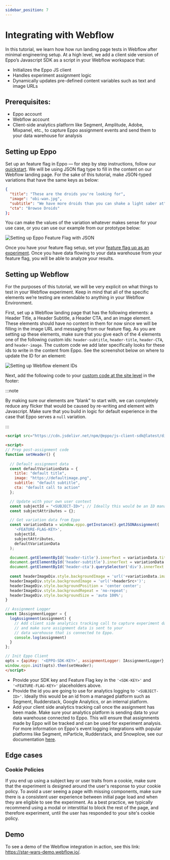 ```yaml
---
sidebar_position: 7
---
```


# Integrating with Webflow


In this tutorial, we learn how how run landing page tests in Webflow after minimal engineering setup. At a high level, we add a client side version of Eppo’s Javascript SDK as a script in your Webflow workspace that:

- Initializes the Eppo JS client
- Handles experiment assignment logic
- Dynamically updates pre-defined content variables such as text and image URLs

## Prerequisites:

- Eppo account
- Webflow account
- Client-side analytics platform like Segment, Amplitude, Adobe, Mixpanel, etc., to capture Eppo assignment events and send them to your data warehouse for analysis

## Setting up Eppo

Set up an feature flag in Eppo — for step by step instructions, follow our [quickstart](/feature-flagging/). We will be using JSON flag type to fill in the content on our Webflow landing page. For the sake of this tutorial, make JSON-typed variations that have the same keys as below:

```json
{
  "title": "These are the droids you're looking for",
  "image": "obi-wan.jpg",
  "subtitle": "We have more droids than you can shake a light saber at",
  "cta": "Browse Droids"
};
```

You can make the values of the variation whatever makes sense for your use case, or you can use our example from our prototype below:

![Setting up Eppo Feature Flag with JSON](/img/guides/integrating-with-webflow/setting-up-feature-flag.png)

Once you have your feature flag setup, set your [feature flag up as an experiment](/experiment-analysis/configuration). Once you have data flowing to your data warehouse from your feature flag, you will be able to analyze your results.


## Setting up Webflow

For the purposes of this tutorial, we will be very explicit on what things to test in your Webflow experiment. Keep in mind that all of the specific elements we’re testing are extendable to anything in your Webflow Environment.

First, set up a Webflow landing page that has the following elements: a Header Title, a Header Subtitle, a Header CTA, and an image element. These elements should have no content in them for now since we will be filling in the image URL and messaging from our feature flag. As you are setting up these elements, make sure that you give each of the 4 elements one of the following custom ids: `header-subtitle`, `header-title`, `header-CTA`, and `header-image`. The custom code we add later specifically looks for these ids to write in the content from Eppo. See the screenshot below on where to update the ID for an element:

![Setting up Webflow element IDs](/img/guides/integrating-with-webflow/setting-up-webflow-ids.png)

Next, add the following code to your [custom code at the site level](https://university.webflow.com/lesson/custom-code-in-the-head-and-body-tags?topics=site-settings) in the footer:

:::note

By making sure our elements are “blank” to start with, we can completely reduce any flicker that would be caused by re-writing and element with Javascript. Make sure that you build in logic for default experience in the case that Eppo serves a `null` variation.

:::

```html
<script src="https://cdn.jsdelivr.net/npm/@eppo/js-client-sdk@latest/dist/eppo-sdk.min.js"></script>

<script>  
// Prep post-assignment code
function setHeader() {
  
  // Default assignment data 
  const defaultVariationData = {
    title: "default title",
    image: "https://defaultimage.png",
    subtitle: "default subtitle",
    cta: "default call to action"
  };

  // Update with your own user context
  const subjectId = "<SUBJECT-ID>"; // Ideally this would be an ID managed by your analytics tool such as GA, Rudderstack, or Segment id to name a few
  const subjectAttributes = {};

  // Get variation data from Eppo
  const variationData = window.eppo.getInstance().getJSONAssignment(
    '<FEATURE-FLAG-KEY>', 
    subjectId, 
    subjectAttributes,
    defaultVariationData
  );

  document.getElementById('header-title').innerText = variationData.title;
  document.getElementById('header-subtitle').innerText = variationData.subtitle;
  document.getElementById('header-cta').querySelector('div').innerText = variationData.cta;
  
  const headerImageDiv.style.backgroundImage = 'url('+variationData.image+')';
  headerImageDiv.style.backgroundImage = 'url('+headerSrc+')';
  headerImageDiv.style.backgroundPosition = 'center center';
  headerImageDiv.style.backgroundRepeat = 'no-repeat';
  headerImageDiv.style.backgroundSize = 'auto 100%';
}

// Assignment Logger  
const IAssignmentLogger = {
  logAssignment(assignment) {
    // Add client side analytics tracking call to capture experiment data 
    // and make sure assignment data is sent to your 
    // data warehouse that is connected to Eppo.
    console.log(assignment)
  }
};

// Init Eppo Client
opts = {apiKey: '<EPPO-SDK-KEY>', assignmentLogger: IAssignmentLogger};
window.eppo.init(opts).then(setHeader);
</script>
```

- Provide your SDK key and Feature Flag key in the `'<SDK-KEY>'` and `'<FEATURE-FLAG-KEY>'` placeholders above.
- Provide the id you are going to use for analytics logging to `'<SUBJECT-ID>'`. Ideally this would be an id from a managed platform such as Segment, Rudderstack, Google Analytics, or an internal platform.
- Add your client side analytics tracking call once the assignment has been made. Make sure your analytics platform is sending data to your data warehouse connected to Eppo. This will ensure that assignments made by Eppo will be tracked and can be used for experiment analysis. For more information on Eppo's event logging integrations with popular platforms like Segment, mParticle, Rudderstack, and Snowplow, see our documentation [here](/sdks/event-logging).

## Edge cases

### Cookie Policies

If you end up using a subject key or user traits from a cookie, make sure that the experiment is designed around the user's response to your cookie policy. To avoid a user seeing a page with missing components, make sure there is a consistent user experience between initial page load and when they are eligible to see the experiment. As a best practice, we typically recommend using a modal or interstitial to block the rest of the page, and therefore experiment, until the user has responded to your site's cookie policy.


## Demo

To see a demo of the Webflow integration in action, see this link: https://star-wars-demo.webflow.io/. 

